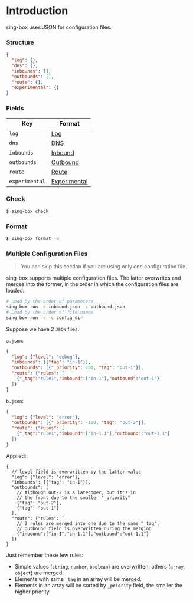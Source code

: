 # Introduction

sing-box uses JSON for configuration files.

### Structure

```json
{
  "log": {},
  "dns": {},
  "inbounds": [],
  "outbounds": [],
  "route": {},
  "experimental": {}
}
```

### Fields

| Key            | Format                         |
|----------------|--------------------------------|
| `log`          | [Log](./log)                   |
| `dns`          | [DNS](./dns)                   |
| `inbounds`     | [Inbound](./inbound)           |
| `outbounds`    | [Outbound](./outbound)         |
| `route`        | [Route](./route)               |
| `experimental` | [Experimental](./experimental) |

### Check

```bash
$ sing-box check
```

### Format

```bash
$ sing-box format -w
```

### Multiple Configuration Files

> You can skip this section if you are using only one configuration file.

sing-box supports multiple configuration files. The latter overwrites and merges into the former, in the order in which the configuration files are loaded.


```bash
# Load by the order of parameters
sing-box run -c inbound.json -c outbound.json
# Load by the order of file names
sing-box run -r -c config_dir
```

Suppose we have 2 `JSON` files:

`a.json`:

```json
{
  "log": {"level": "debug"},
  "inbounds": [{"tag": "in-1"}],
  "outbounds": [{"_priority": 100, "tag": "out-1"}],
  "route": {"rules": [
    {"_tag":"rule1","inbound":["in-1"],"outbound":"out-1"}
  ]}
}
```

`b.json`:

```json
{
  "log": {"level": "error"},
  "outbounds": [{"_priority": -100, "tag": "out-2"}],
  "route": {"rules": [
    {"_tag":"rule1","inbound":["in-1.1"],"outbound":"out-1.1"}
  ]}
}
```

Applied:

```jsonc
{
  // level field is overwritten by the latter value
  "log": {"level": "error"},
  "inbounds": [{"tag": "in-1"}],
  "outbounds": [
    // Although out-2 is a latecomer, but it's in 
    // the front due to the smaller "_priority"
    {"tag": "out-2"},
    {"tag": "out-1"}
  ],
  "route": {"rules": [
    // 2 rules are merged into one due to the same "_tag",
    // outbound field is overwritten during the merging
    {"inbound":["in-1","in-1.1"],"outbound":"out-1.1"}
  ]}
}
```

Just remember these few rules:

- Simple values (`string`, `number`, `boolean`) are overwritten, others (`array`, `object`) are merged.
- Elements with same `_tag` in an array will be merged.
- Elements in an array will be sorted by `_priority` field, the smaller the higher priority.